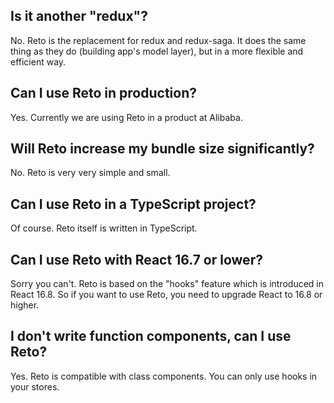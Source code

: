 ## Is it another "redux"?

No. Reto is the replacement for redux and redux-saga. It does the same thing as they do (building app's model layer), but in a more flexible and efficient way.

## Can I use Reto in production?

Yes. Currently we are using Reto in a product at Alibaba.

## Will Reto increase my bundle size significantly?

No. Reto is very very simple and small.

## Can I use Reto in a TypeScript project?

Of course. Reto itself is written in TypeScript.

## Can I use Reto with React 16.7 or lower?

Sorry you can't. Reto is based on the "hooks" feature which is introduced in React 16.8. So if you want to use Reto, you need to upgrade React to 16.8 or higher.

## I don't write function components, can I use Reto?

Yes. Reto is compatible with class components. You can only use hooks in your stores.
